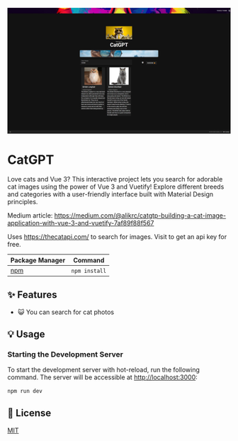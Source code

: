 ![alt text](ss.png)

# CatGPT

Love cats and Vue 3? This interactive project lets you search for adorable cat images using the power of Vue 3 and Vuetify! Explore different breeds and categories with a user-friendly interface built with Material Design principles.

Medium article:
https://medium.com/@alikrc/catgtp-building-a-cat-image-application-with-vue-3-and-vuetify-7af89f88f567

Uses https://thecatapi.com/ to search for images. Visit to get an api key for free.

| Package Manager                                           | Command       |
| --------------------------------------------------------- | ------------- |
| [npm](https://docs.npmjs.com/cli/v7/commands/npm-install) | `npm install` |

## ✨ Features

- 😺 You can search for cat photos

## 💡 Usage

### Starting the Development Server

To start the development server with hot-reload, run the following command. The server will be accessible at [http://localhost:3000](http://localhost:3000):

```bash
npm run dev
```

## 📑 License

[MIT](http://opensource.org/licenses/MIT)
